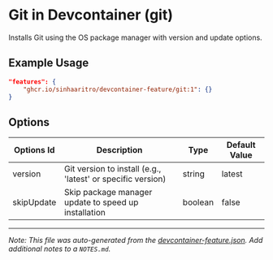 
# Git in Devcontainer (git)

Installs Git using the OS package manager with version and update options.

## Example Usage

```json
"features": {
    "ghcr.io/sinhaaritro/devcontainer-feature/git:1": {}
}
```

## Options

| Options Id | Description | Type | Default Value |
|-----|-----|-----|-----|
| version | Git version to install (e.g., 'latest' or specific version) | string | latest |
| skipUpdate | Skip package manager update to speed up installation | boolean | false |



---

_Note: This file was auto-generated from the [devcontainer-feature.json](https://github.com/sinhaaritro/devcontainer-feature/blob/main/src/git/devcontainer-feature.json).  Add additional notes to a `NOTES.md`._
